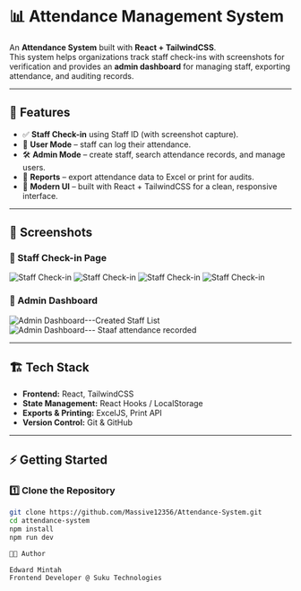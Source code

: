 # 📊 Attendance Management System

An **Attendance System** built with **React + TailwindCSS**.  
This system helps organizations track staff check-ins with screenshots for verification and provides an **admin dashboard** for managing staff, exporting attendance, and auditing records.  

---

## 🚀 Features

- ✅ **Staff Check-in** using Staff ID (with screenshot capture).  
- 👤 **User Mode** – staff can log their attendance.  
- 🛠️ **Admin Mode** – create staff, search attendance records, and manage users.  
- 📑 **Reports** – export attendance data to Excel or print for audits.  
- 🎨 **Modern UI** – built with React + TailwindCSS for a clean, responsive interface.  

---

## 📸 Screenshots

### 🔹 Staff Check-in Page
![Staff Check-in](./assets/user1.png)
![Staff Check-in](./assets/user2.png)
![Staff Check-in](./assets/user3.png)
![Staff Check-in](./assets/user4.png)

### 🔹 Admin Dashboard
![Admin Dashboard---Created Staff List](./assets/admin1.png)
![Admin Dashboard--- Staaf attendance recorded](./assets/admin3.png)


---

## 🏗️ Tech Stack

- **Frontend:** React, TailwindCSS  
- **State Management:** React Hooks / LocalStorage  
- **Exports & Printing:** ExcelJS, Print API  
- **Version Control:** Git & GitHub  

---

## ⚡ Getting Started

### 1️⃣ Clone the Repository
```bash
git clone https://github.com/Massive12356/Attendance-System.git
cd attendance-system
npm install
npm run dev

👨‍💻 Author

Edward Mintah
Frontend Developer @ Suku Technologies